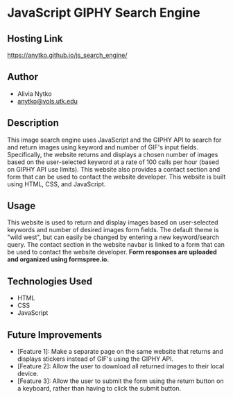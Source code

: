 # JavaScript GIPHY Search Engine

## Hosting Link
https://anytko.github.io/js_search_engine/

## Author
- Alivia Nytko
- anytko@vols.utk.edu


## Description
This image search engine uses JavaScript and the GIPHY API to search for and return images using keyword and number of GIF's input fields. Specifically, the website returns and displays a chosen number of images based on the user-selected keyword at a rate of 100 calls per hour (based on GIPHY API use limits). This website also provides a contact section and form that can be used to contact the website developer. This website is built using HTML, CSS, and JavaScript. 

## Usage
This website is used to return and display images based on user-selected keywords and number of desired images form fields. The default theme is "wild west", but can easily be changed by entering a new keyword/search query. The contact section in the website navbar is linked to a form that can be used to contact the website developer. **Form responses are uploaded and organized using formspree.io.**

## Technologies Used
- HTML
- CSS
- JavaScript

## Future Improvements
- [Feature 1]: Make a separate page on the same website that returns and displays stickers instead of GIF's using the GIPHY API.
- [Feature 2]: Allow the user to download all returned images to their local device.
- [Feature 3]: Allow the user to submit the form using the return button on a keyboard, rather than having to click the submit button.

